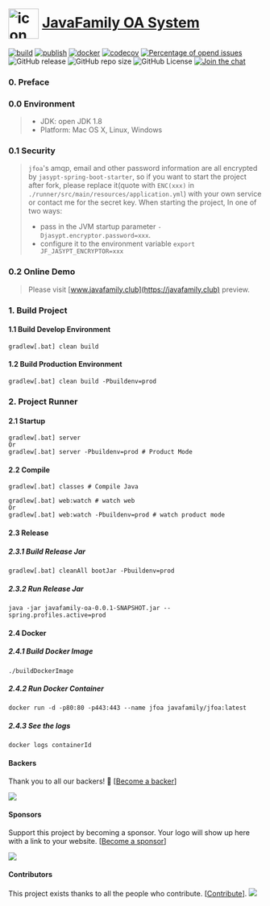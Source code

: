 # <a href="https://javafamilyclub.github.io/jfoa/"><img width="60px" align="center" src="https://s1.ax1x.com/2020/08/28/donrLD.png" alt="icon"/></a> [JavaFamily OA System](https://javafamilyclub.github.io/jfoa) 

[![build](https://github.com/JavaFamilyClub/jfoa/workflows/build/badge.svg)](https://github.com/JavaFamilyClub/jfoa/actions?query=workflow%3Abuild "Build Status")
[![publish](https://github.com/JavaFamilyClub/jfoa/workflows/publish/badge.svg)](https://github.com/JavaFamilyClub/jfoa/actions?query=workflow%3Apublish "Publish Status")
[![docker](https://github.com/JavaFamilyClub/jfoa/workflows/docker/badge.svg)](https://github.com/JavaFamilyClub/jfoa/actions?query=workflow%3Adocker "Docker Build Status")
[![codecov](https://codecov.io/gh/JavaFamilyClub/jfoa/branch/master/graph/badge.svg)](https://codecov.io/gh/JavaFamilyClub/jfoa)
[![Percentage of opend issues](http://isitmaintained.com/badge/open/javafamilyclub/jfoa.svg)](https://github.com/JavaFamilyClub/jfoa/issues "Percentage of issues still open")
![GitHub release](https://img.shields.io/github/release-pre/JavaFamilyClub/jfoa)
![GitHub repo size](https://img.shields.io/github/repo-size/JavaFamilyClub/jfoa)
![GitHub License](https://img.shields.io/github/license/JavaFamilyClub/jfoa)
[![Join the chat](https://badges.gitter.im/javafamilychat/jfoa.svg)](https://gitter.im/javafamilychat/jfoa?utm_source=badge&utm_medium=badge&utm_campaign=pr-badge&utm_content=badge)

### 0. Preface
### 0.0 Environment

> * JDK: open JDK 1.8
> * Platform: Mac OS X, Linux, Windows

### 0.1 Security

>  `jfoa`'s amqp, email and other password information are all encrypted by `jasypt-spring-boot-starter`, so if you want to start the project after fork, please replace it(quote with `ENC(xxx)` in `./runner/src/main/resources/application.yml`) with your own service or contact me for the secret key.
>  When starting the project, In one of two ways:
>  * pass in the JVM startup parameter `-Djasypt.encryptor.password=xxx`. 
>  * configure it to the environment variable `export JF_JASYPT_ENCRYPTOR=xxx`

### 0.2 Online Demo

> Please visit [www.javafamily.club](https://javafamily.club) preview.

### 1. Build Project
#### 1.1 Build Develop Environment
``` shell script
gradlew[.bat] clean build
```

#### 1.2 Build Production Environment
``` shell script
gradlew[.bat] clean build -Pbuildenv=prod
```

### 2. Project Runner
#### 2.1 Startup
``` shell script
gradlew[.bat] server
Or
gradlew[.bat] server -Pbuildenv=prod # Product Mode
```

#### 2.2 Compile
```shell script
gradlew[.bat] classes # Compile Java 
```

```shell script
gradlew[.bat] web:watch # watch web
Or
gradlew[.bat] web:watch -Pbuildenv=prod # watch product mode
```

#### 2.3 Release
##### 2.3.1 Build Release Jar

```shell script
gradlew[.bat] cleanAll bootJar -Pbuildenv=prod
```

##### 2.3.2 Run Release Jar

```shell script
java -jar javafamily-oa-0.0.1-SNAPSHOT.jar --spring.profiles.active=prod
```

#### 2.4 Docker
##### 2.4.1 Build Docker Image

```shell script
./buildDockerImage
```

##### 2.4.2 Run Docker Container

```shell script
docker run -d -p80:80 -p443:443 --name jfoa javafamily/jfoa:latest
```

##### 2.4.3 See the logs

```shell script
docker logs containerId
```

#### Backers

Thank you to all our backers! 🙏 [[Become a backer](https://opencollective.com/jfoa#backer)]

<a href="https://opencollective.com/jfoa#backer" target="_blank"><img src="https://opencollective.com/jfoa/backer.svg?width=890"></a>

#### Sponsors

Support this project by becoming a sponsor. Your logo will show up here with a link to your website. [[Become a sponsor](https://opencollective.com/jfoa#sponsor)]

<a href="https://opencollective.com/jfoa/sponsor/0/website" target="_blank"><img src="https://opencollective.com/jfoa/sponsor/0/avatar.svg"></a>

#### Contributors

This project exists thanks to all the people who contribute. [[Contribute](CONTRIBUTING.md)].
<a href="https://github.com/JavaFamilyClub/jfoa/graphs/contributors"><img src="https://opencollective.com/jfoa/contributors.svg?width=890" /></a>
